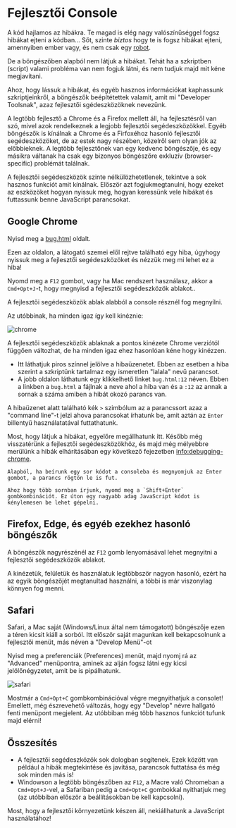 # Fejlesztői Console

A kód hajlamos az hibákra. Te magad is elég nagy valószínűséggel fogsz hibákat ejteni a kódban... Sőt, szinte *biztos* hogy te is fogsz hibákat ejteni, amennyiben ember vagy, és nem csak egy [robot](https://en.wikipedia.org/wiki/Bender_(Futurama)).

De a böngészőben alapból nem látjuk a hibákat. Tehát ha a szkriptben (script) valami probléma van nem fogjuk látni, és nem tudjuk majd mit kéne megjavítani.

Ahoz, hogy lássuk a hibákat, és egyéb hasznos információkat kaphassunk szkriptjeinkről, a böngészők beépítétettek valamit, amit mi "Developer Toolsnak", azaz fejlesztői sgédeszközöknek nevezünk.

A legtöbb fejlesztő a Chrome és a Firefox mellett áll, ha fejlesztésről van szó, mivel azok rendelkeznek a legjobb fejlesztői segédeszközökkel. Egyéb böngészők is kínálnak a Chrome és a Firfoxéhoz hasonló fejlesztői segédeszközöket, de az estek nagy részében, közelről sem olyan jók az előbbieknek. A legtöbb fejlesztőnek van egy kedvenc böngészője, és egy másikra váltanak ha csak egy bizonyos böngészőre exkluzív (browser-specific) problémát találnak.

A fejlesztői segédeszközök szinte nélkülözhetetlenek, tekintve a sok hasznos funkciót amit kínálnak. Először azt fogjukmegtanulni, hogy ezeket az eszközöket hogyan nyissuk meg, hogyan keressünk vele hibákat és futtassunk benne JavaScript parancsokat.

## Google Chrome

Nyisd meg a [bug.html](bug.html) oldalt.

Ezen az oldalon, a látogató szemei elől rejtve található egy hiba, úgyhogy nyissuk meg a fejlesztői segédeszközöket és nézzük meg mi lehet ez a hiba!

Nyomd meg a `F12` gombot, vagy ha Mac rendszert használasz, akkor a `Cmd+Opt+J`-t, hogy megnyisd a fejlesztői segédeszközök ablakot..

A fejlesztői segédeszközök ablak alabból a console résznél fog megnyílni.

Az utóbbinak, ha minden igaz így kell kinéznie:

![chrome](chrome.png)

A fejlesztői segédeszközök ablaknak a pontos kinézete Chrome verziótól függően változhat, de ha minden igaz ehez hasonlóan kéne hogy kinézzen.

- Itt láthatjuk piros színnel jelölve a hibaüzenetet. Ebben az esetben a hiba szerint a szkriptünk tartalmaz egy ismeretlen "lalala" nevű parancsot.
- A jobb oldalon láthatunk egy klikkelhető linket `bug.html:12` néven. Ebben a linkben a `bug.html` a fájlnak a neve ahol a hiba van és a `:12` az annak a sornak a száma amiben a hibát okozó parancs van.

A hibaüzenet alatt található kék `>` szimbólum az a parancssort azaz a "command line"-t jelzi ahova parancsokat írhatunk be, amit aztán az `Enter` billentyű használatatával futtathatunk.

Most, hogy látjuk a hibákat, egyelőre megállhatunk itt. Később még visszatérünk a fejlesztői segédeszközökhöz, és majd még mélyebbre merülünk a hibák elhárításában egy következő fejezetben <info:debugging-chrome>.

```smart header="Multi-line input"
Alapból, ha beírunk egy sor kódot a consoleba és megnyomjuk az Enter gombot, a parancs rögtön le is fut.

Ahoz hogy több sornban írjunk, nyomd meg a `Shift+Enter` gombkombinációt. Ez úton egy nagyabb adag JavaScript kódot is kénylemesen be lehet gépelni.
```

## Firefox, Edge, és egyéb ezekhez hasonló böngészők

A böngészők nagyrészénél az `F12` gomb lenyomásával lehet megnyitni a fejlesztői segédeszközök ablakot.

A kinézetük, felületük és használatuk legtöbbször nagyon hasonló, ezért ha az egyik böngészőjét megtanultad használni, a többi is már viszonylag könnyen fog menni.

## Safari

Safari, a Mac saját (Windows/Linux által nem támogatott) böngészője ezen a téren kicsit kiáll a sorból. Itt először saját magunkan kell bekapcsolnunk a fejlesztői menüt, más néven a "Develop Menü"-ot

Nyisd meg a preferenciák (Preferences) menüt, majd nyomj rá az "Advanced" menüpontra, aminek az alján fogsz látni egy kicsi jelölőnégyzetet, amit be is pipálhatunk.

![safari](safari.png)

Mostmár a `Cmd+Opt+C` gombkombinációval végre megnyithatjuk a consolet! Emellett, még észrevehető változás, hogy egy "Develop" névre hallgató fenti menüpont megjelent. Az utóbbiban még több hasznos funkciót tufunk majd elérni!

## Összesítés

- A fejlesztői segédeszközök sok dologban segítenek. Ezek között van például a hibák megtekintése és javítása, parancsok futtatása és még sok minden más is!
- Windowson a legtöbb böngészőben az `F12`, a Macre való Chromeban a `Cmd+Opt+J`-vel, a Safariban pedig a `Cmd+Opt+C` gombokkal nyithatjuk meg (az utóbbiban először a beállításokban be kell kapcsolni).

Most, hogy a fejlesztői környezetünk készen áll, nekiállhatunk a JavaScript használatához!
